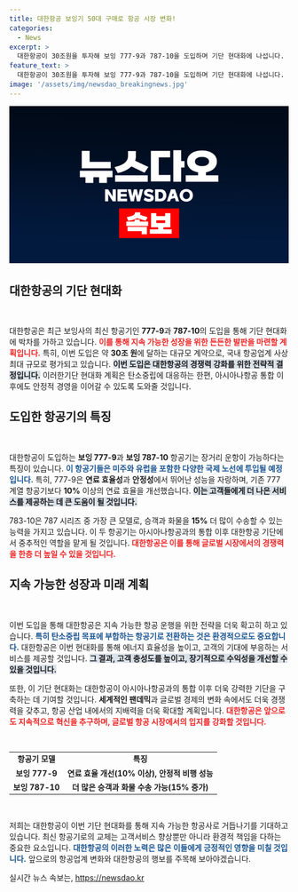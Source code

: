 ```yaml
---
title: 대한항공 보잉기 50대 구매로 항공 시장 변화!
categories:
  - News
excerpt: >
  대한항공이 30조원을 투자해 보잉 777-9과 787-10을 도입하며 기단 현대화에 나섭니다. 장거리 노선 강화와 탄소중립 대응이 목표로, 항공업계 역사상 최대 규모 계약이 주목받고 있습니다!
feature_text: >
  대한항공이 30조원을 투자해 보잉 777-9과 787-10을 도입하며 기단 현대화에 나섭니다. 장거리 노선 강화와 탄소중립 대응이 목표로, 항공업계 역사상 최대 규모 계약이 주목받고 있습니다!
image: '/assets/img/newsdao_breakingnews.jpg'
---
```


<p><img src="/assets/img/newsdao_breakingnews.jpg" alt="koreaapp 속보" /></p>

<h2 data-ke-size="size26">대한항공의 기단 현대화</h2>

<p data-ke-size="size16">&nbsp;</p>

<p>대한항공은 최근 보잉사의 최신 항공기인 <b>777-9</b>과 <b>787-10</b>의 도입을 통해 기단 현대화에 박차를 가하고 있습니다. <b><span style="color: #ee2323;">이를 통해 지속 가능한 성장을 위한 든든한 발판을 마련할 계획입니다.</span></b> 특히, 이번 도입은 약 <b>30조 원</b>에 달하는 대규모 계약으로, 국내 항공업계 사상 최대 규모로 평가되고 있습니다. <b><span style="background-color: #21538527;">이번 도입은 대한항공의 경쟁력 강화를 위한 전략적 결정입니다.</span></b> 이러한기단 현대화 계획은 탄소중립에 대응하는 한편, 아시아나항공 통합 이후에도 안정적 경영을 이어갈 수 있도록 도와줄 것입니다. </p>

<h2 data-ke-size="size26">도입한 항공기의 특징</h2>

<p data-ke-size="size16">&nbsp;</p>

<p>대한항공이 도입하는 <b>보잉 777-9</b>과 <b>보잉 787-10</b> 항공기는 장거리 운항이 가능하다는 특징이 있습니다. <b><span style="color: #1a5490;">이 항공기들은 미주와 유럽을 포함한 다양한 국제 노선에 투입될 예정입니다.</span></b> 특히, 777-9은 <b>연료 효율성</b>과 <b>안정성</b>에서 뛰어난 성능을 자랑하며, 기존 777 계열 항공기보다 <b>10%</b> 이상의 연료 효율을 개선했습니다. <b><span style="background-color: #21538527;">이는 고객들에게 더 나은 서비스를 제공하는 데 큰 도움이 될 것입니다.</span></b> </p>

<p>783-10은 787 시리즈 중 가장 큰 모델로, 승객과 화물을 <b>15%</b> 더 많이 수송할 수 있는 능력을 가지고 있습니다. 이 두 항공기는 아시아나항공과의 통합 이후 대한항공 기단에서 중추적인 역할을 맡게 될 것입니다. <b><span style="color: #ee2323;">대한항공은 이를 통해 글로벌 시장에서의 경쟁력을 한층 더 높일 수 있을 것입니다.</span></b> </p>

<h2 data-ke-size="size26">지속 가능한 성장과 미래 계획</h2>

<p data-ke-size="size16">&nbsp;</p>

<p>이번 도입을 통해 대한항공은 지속 가능한 항공 운행을 위한 전략을 더욱 확고히 하고 있습니다. <b><span style="color: #1a5490;">특히 탄소중립 목표에 부합하는 항공기로 전환하는 것은 환경적으로도 중요합니다.</span></b> 대한항공은 이번 현대화를 통해 에너지 효율성을 높이고, 고객의 기대에 부응하는 서비스를 제공할 것입니다. <b><span style="background-color: #21538527;">그 결과, 고객 충성도를 높이고, 장기적으로 수익성을 개선할 수 있을 것입니다.</span></b></p>

<p>또한, 이 기단 현대화는 대한항공이 아시아나항공과의 통합 이후 더욱 강력한 기단을 구축하는 데 기여할 것입니다. <b>세계적인 팬데믹</b>과 글로벌 경제의 변화 속에서도 더욱 경쟁력을 갖추고, 항공 산업 내에서의 지배력을 더욱 확대할 계획입니다. <b><span style="color: #ee2323;">대한항공은 앞으로도 지속적으로 혁신을 추구하며, 글로벌 항공 시장에서의 입지를 강화할 것입니다.</span></b></p>

<p data-ke-size="size16">&nbsp;</p>

<table style="width: 100%; border-collapse: collapse;">
    <tr>
        <td style="text-align: center; height: 17px;"><b>항공기 모델</b></td>
        <td style="text-align: center; height: 17px;"><b>특징</b></td>
    </tr>
    <tr>
        <td style="text-align: center; height: 17px;"><b>보잉 777-9</b></td>
        <td style="text-align: center; height: 17px;"><b>연료 효율 개선(10% 이상), 안정적 비행 성능</b></td>
    </tr>
    <tr>
        <td style="text-align: center; height: 17px;"><b>보잉 787-10</b></td>
        <td style="text-align: center; height: 17px;"><b>더 많은 승객과 화물 수송 가능(15% 증가)</b></td>
    </tr>
</table>

<p data-ke-size="size16">&nbsp;</p>

<p>저희는 대한항공이 이번 기단 현대화를 통해 지속 가능한 항공사로 거듭나기를 기대하고 있습니다. 최신 항공기로의 교체는 고객서비스 향상뿐만 아니라 환경적 책임을 다하는 중요한 요소입니다. <b><span style="color: #1a5490;">대한항공의 이러한 노력은 많은 이들에게 긍정적인 영향을 미칠 것입니다.</span></b> 앞으로의 항공업계 변화와 대한항공의 행보를 주목해 보아야겠습니다.</p>
실시간 뉴스 속보는, <a href="https://newsdao.kr" rel="dofollow">https://newsdao.kr</a>


